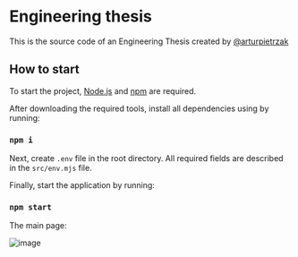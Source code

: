 # Engineering thesis

This is the source code of an Engineering Thesis created by [@arturpietrzak](https://github.com/arturpietrzak)

## How to start

To start the project, [Node.js](https://nodejs.org/en) and [npm](https://www.npmjs.com/) are required.

After downloading the required tools, install all dependencies using by running:

### `npm i`

Next, create `.env` file in the root directory. All required fields are described in the `src/env.mjs` file.

Finally, start the application by running: 

### `npm start`

The main page:

<img alt="image" src="https://github.com/arturpietrzak/EngineeringThesis/assets/69943356/b44f9ef1-0e08-476e-9eea-d8f6c841b1de">
